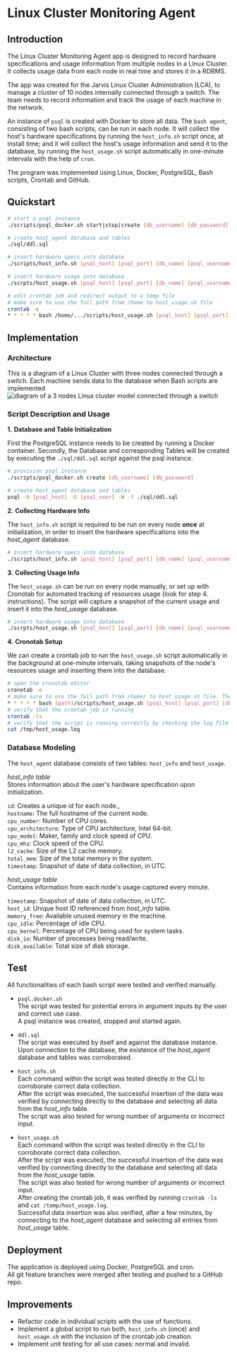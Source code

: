 # Linux Cluster Monitoring Agent

## Introduction
The Linux Cluster Monitoring Agent app is designed to record hardware specifications and usage information from multiple nodes in a Linux Cluster. It collects usage data from each node in real time and stores it in a RDBMS.

The app was created for the Jarvis Linux Cluster Administration (LCA), to manage a cluster of 10 nodes internally connected through a switch. The team needs to record information and track the usage of each machine in the network.

An instance of `psql` is created with Docker to store all data. The `bash agent`, consisting of two bash scripts, can be run in each node. It will collect the host's hardware specifications by running the `host_info.sh` script once, at install time; and it will collect the host's usage information and send it to the database, by running the `host_usage.sh` script automatically in one-minute intervals with the help of `cron`.

The program was implemented using Linux, Docker, PostgreSQL, Bash scripts, Crontab and GitHub.

## Quickstart
```bash
# start a psql instance 
./scripts/psql_docker.sh start|stop|create [db_username] [db_password]
```
```bash
# create host_agent database and tables
./sql/ddl.sql
```
```bash
# insert hardware specs into database
./scripts/host_info.sh [psql_host] [psql_port] [db_name] [psql_username] [psql_password]
```
```bash
# insert hardware usage into database
./scrpts/host_usage.sh [psql_host] [psql_port] [db_name] [psql_username] [psql_password]
```
```bash
# edit crontab job and redirect output to a temp file
# make sure to use the full path from /home to host_usage.sh file
crontab -e
* * * * * bash /home/.../scripts/host_usage.sh [psql_host] [psql_port] [db_name] [db_username] [db_password] > /tmp/host_usage.log
```

## Implementation

### Architecture

This is a diagram of a Linux Cluster with three nodes connected through a switch. Each machine sends data to the database when Bash scripts are implemented<br>
![diagram of a 3 nodes Linux cluster model connected through a switch](https://github.com/jarviscanada/jarvis_data_eng_CatalinaGalan/blob/feature/readme/linux_sql/assets/LinuxCluster.drawio.png)

### Script Description and Usage
**1.** **Database and Table Initialization**

First the PostgreSQL instance needs to be created by running a Docker container. Secondly, the Database and corresponding Tables will be created by executing the `./sql/ddl.sql` script against the psql instance.
```bash
# provision psql instance
./scripts/psql_docker.sh create [db_username] [db_password]

# create host_agent database and tables 
psql -h [psql_host] -U [psql_user] -W -f ./sql/ddl.sql
```
**2.** **Collecting Hardware Info**

The `host_info.sh` script is required to be run on every node **once** at initialization, in order to insert the hardware specifications into the _host_agent_ database.
```bash
# insert hardware specs into database
./scripts/host_info.sh [psql_host] [psql_port] [db_name] [psql_username] [psql_password]
```
**3.** **Collecting Usage Info**

The `host_usage.sh` can be run on every node manually, or set up with Cronotab for automated tracking of resources usage (look for step 4. instructions). The script will capture a snapshot of the current usage and insert it into the _host_usage_ database.
```bash
# insert hardware usage into database
./scrpts/host_usage.sh [psql_host] [psql_port] [db_name] [psql_username] [psql_password]
```
**4.** **Cronotab Setup**

We can create a crontab job to run the `host_usage.sh` script automatically in the background at one-minute intervals, taking snapshots of the node's resources usage and inserting them into the database.
```bash
# open the cronotab editor
cronotab -e
# make sure to use the full path from /home/ to host_usage.sh file. The output will also be redirected to a log file.
* * * * * bash [path]/scripts/host_usage.sh [psql_host] [psql_port] [db_name] [psql_username] [pqsl_password] > /tmp/host_usage.log
# verify that the crontab job is running
crontab -ls
# verify that the script is running correctly by checking the log file
cat /tmp/host_usage.log
```
### Database Modeling
The `host_agent` database consists of two tables: `host_info` and `host_usage`.

_host_info table_<br>
Stores information about the user's hardware specification upon initialization.

`id`: Creates a unique id for each node.,<br>
`hostname`: The full hostname of the current node.<br>
`cpu_number`: Number of CPU cores.<br>
`cpu_architecture`: Type of CPU architecture, Intel 64-bit.<br>
`cpu_model`: Maker, family and clock speed of CPU.<br>
`cpu_mhz`: Clock speed of the CPU.<br>
`l2_cache`: Size of the L2 cache memory.<br>
`total_mem`: Size of the total memory in the system.<br>
`timestamp`: Snapshot of date of data collection, in UTC.<br>

_host_usage table_<br>
Contains information from each node's usage captured every minute.

`timestamp`: Snapshot of date of data collection, in UTC.<br>
`host_id`: Unique host ID referenced from _host_info_ table.<br>
`memory_free`: Available unused memory in the machine.<br>
`cpu_idle`: Percentage of idle CPU.<br>
`cpu_kernel`: Percentage of CPU being used for system tasks.<br>
`disk_io`: Number of processes being read/write.<br>
`disk_available`: Total size of disk storage.<br>

## Test

All functionalities of each bash script were tested and verified manually.

- `psql.docker.sh`<br>
  The script was tested for potential errors in argument inputs by the user and correct use case.<br>
  A psql instance was created, stopped and started again.<br>


-  `ddl.sql`<br>
   The script was executed by itself and against the database instance. <br>
   Upon connection to the database, the existence of the *host_agent* database and tables was corroborated.<br>


-  `host_info.sh`<br>
   Each command within the script was tested directly in the CLI to corroborate correct data collection.<br>
   After the script was executed, the successful insertion of the data was verified by connecting directly to the database and selecting all data from the _host_info_ table.<br>
   The script was also tested for wrong number of arguments or incorrect input.<br>


-  `host_usage.sh`<br>
   Each command within the script was tested directly in the CLI to corroborate correct data collection.<br>
   After the script was executed, the successful insertion of the data was verified by connecting directly to the database and selecting all data from the _host_usage_ table.<br>
   The script was also tested for wrong number of arguments or incorrect input.<br>
   After creating the crontab job, it was verified by running `crontab -ls` and `cat /temp/host_usage.log`.<br>
   Successful data insertion was also verified, after a few minutes, by connecting to the _host_agent_ database and selecting all entries from _host_usage_ table.<br>

## Deployment

The application is deployed using Docker, PostgreSQL and cron.<br>
All git feature branches were merged after testing and pushed to a GitHub repo.

## Improvements

- Refactor code in individual scripts with the use of functions.
- Implement a global script to run both, `host_info.sh` (once) and `host_usage.sh` with the inclusion of the crontab job creation.
- Implement unit testing for all use cases: normal and invalid.
